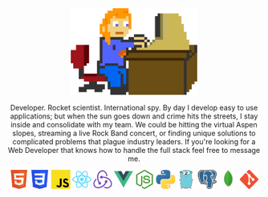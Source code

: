 

<div align="center">
    <a href="https://dustinsnoap.com">
        <img src="https://raw.githubusercontent.com/dustinsnoap/dustinsnoap/master/assets/avatar.gif" width="50%" alt="thats me"/>
    </a>
</div>
<p align="center">
Developer. Rocket scientist. International spy. By day I develop easy to use applications; but when the sun goes down and crime hits the streets, I stay inside and consolidate with my team. We could be hitting the virtual Aspen slopes, streaming a live Rock Band concert, or finding unique solutions to complicated problems that plague industry leaders. If you're looking for a Web Developer that knows how to handle the full stack feel free to message me.
</p>
<div align="center">
    <img src="https://raw.githubusercontent.com/dustinsnoap/dustinsnoap/master/assets/html.png" width="7.5%" alt="html"/>
    <img src="https://raw.githubusercontent.com/dustinsnoap/dustinsnoap/master/assets/css.png" width="7.5%" alt="css"/>
    <img src="https://raw.githubusercontent.com/dustinsnoap/dustinsnoap/master/assets/js.png" width="7.5%" alt="javacript"/>
    <img src="https://raw.githubusercontent.com/dustinsnoap/dustinsnoap/master/assets/react.png" width="7.5%" alt="react"/>
    <img src="https://raw.githubusercontent.com/dustinsnoap/dustinsnoap/master/assets/redux.png" width="7.5%" alt="redux"/>
    <img src="https://raw.githubusercontent.com/dustinsnoap/dustinsnoap/master/assets/vue.png" width="7.5%" alt="vue"/>
    <img src="https://raw.githubusercontent.com/dustinsnoap/dustinsnoap/master/assets/node.png" width="7.5%" alt="node"/>
    <img src="https://raw.githubusercontent.com/dustinsnoap/dustinsnoap/master/assets/python.png" width="7.5%" alt="python"/>
    <img src="https://raw.githubusercontent.com/dustinsnoap/dustinsnoap/master/assets/go.png" width="7.5%" alt="go"/>
    <img src="https://raw.githubusercontent.com/dustinsnoap/dustinsnoap/master/assets/postgres.png" width="7.5%" alt="postgres"/>
    <img src="https://raw.githubusercontent.com/dustinsnoap/dustinsnoap/master/assets/mongo.png" width="7.5%" alt="mongo"/>
    <img src="https://raw.githubusercontent.com/dustinsnoap/dustinsnoap/master/assets/git.png" width="7.5%" alt="git"/>
</div>